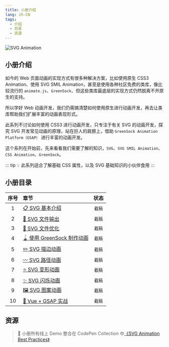 ```yaml
---
title: 小册介绍
lang: zh-CN
tags: 
  - 介绍
  - 目录
  - 资源
---
```


![SVG Animation](./public/SVG%20Animation.gif)

## 小册介绍

如今的 Web 页面动画的实现方式有很多种解决方案，比如使用原生 CSS3 Animation、使用 SVG SMIL Animation，甚至是使用各种社区免费的类库，像比较流行的 `animate.js`、`GreenSock`、但这些类库最底层的实现方式仍然脱离不开原生的支持。

所以学好 Web 动画开发，我们仍需搞清楚如何使用原生进行动画开发，再去让类库帮助我们扩展丰富的动画表现形式。

此系列不讨论如何使用 CSS3 进行动画开发，只专注于有关 SVG 的动画开发，探究 SVG 开发常见动画的原理，站在巨人的肩膀上，借助 `GreenSock Animation Platform（GSAP）` 进行丰富的动画开发。

这个系列在开始前，先来看看我们需要了解的知识，`SVG`、`SVG SMIL Animation`、`CSS Animation`、`GreenSock`。

::: tip
💡 此系列适合了解基础 CSS 属性，以及 SVG 基础知识的小伙伴食用
:::

## 小册目录

| 序号  | 章节           | 状态  |
| :---: |:-------------| :-----:|
| 1    | [📋 SVG 基本介绍](chapter1.md) | `截稿` |
| 2    | [📃 SVG 文件输出](chapter2.md) | `截稿` |
| 3    | [🚀 SVG 文件优化](chapter3.md) | `截稿` |
| 4    | [🪀 使用 GreenSock 制作动画](chapter4.md) | `截稿` |
| 5    | [✏️ SVG 描边动画](chapter5.md) | `截稿` |
| 6    | [〰️ SVG 路径动画](chapter6.md) | `截稿` |
| 7    | [⭐ SVG 变形动画](chapter7.md) | `截稿` |
| 8    | [✨ SVG 闪烁动画](chapter8.md) | `截稿` |
| 9    | [🖼️ SVG 图案动画](chapter9.md) | `截稿` |
| 10   | [🤟 Vue + GSAP 实战](chapter10.md) | `截稿` |

## 资源

> 🔮 小册所有线上 Demo 整合在 CodePen Collection 中[《SVG Animation Best Practices》](https://codepen.io/collection/DgoLRq)